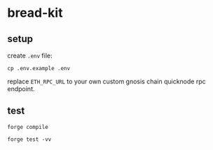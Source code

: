 # bread-kit

## setup

create `.env` file:

```shell
cp .env.example .env
```

replace `ETH_RPC_URL` to your own custom gnosis chain quicknode rpc endpoint.

## test

```shell
forge compile
```

```shell
forge test -vv
```